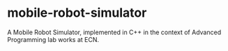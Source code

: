 # mobile-robot-simulator
A Mobile Robot Simulator, implemented in C++ in the context of Advanced Programming lab works at ECN.
